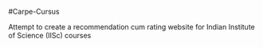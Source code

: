 #Carpe-Cursus

Attempt to create a recommendation cum rating website for Indian Institute of Science (IISc) courses
